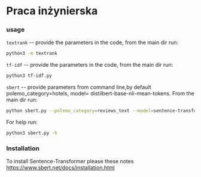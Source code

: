 # Praca inżynierska

### usage
`textrank` -- provide the parameters in the code, from the main dir run:
```sh
python3 -m textrank
```

`tf-idf` -- provide the parameters in the code, from the main dir run:
```sh
python3 tf-idf.py
```

`sbert` -- provide parameters from command line,by default polemo_category=hotels, model= distilbert-base-nli-mean-tokens.
From the main dir run:
```sh
python sbert.py --polemo_category=reviews_text --model=sentence-transformers/distiluse-base-multilingual-cased-v1
```
For help run:
```sh
python3 sbert.py -h
```


### Installation
To install Sentence-Transformer please these notes https://www.sbert.net/docs/installation.html